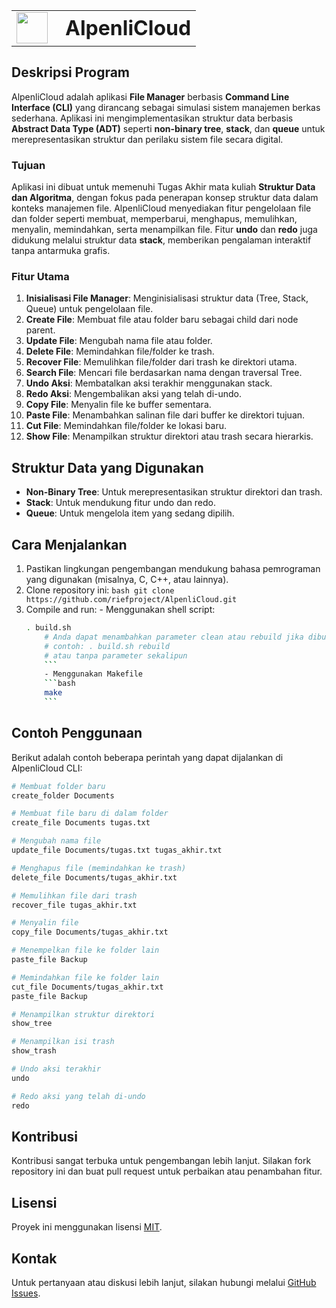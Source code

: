<table>
    <tr>
        <td style="vertical-align:middle; width:60px; padding-right:10px;">
            <img src="assets/logo.ico" style="height:50px; width:50px;">
        </td>
        <td style="vertical-align:middle;">
            <h1 style="margin:0;">AlpenliCloud</h1>
        </td>
    </tr>
</table>

## Deskripsi Program

AlpenliCloud adalah aplikasi **File Manager** berbasis **Command Line Interface (CLI)** yang dirancang sebagai simulasi sistem manajemen berkas sederhana. Aplikasi ini mengimplementasikan struktur data berbasis **Abstract Data Type (ADT)** seperti **non-binary tree**, **stack**, dan **queue** untuk merepresentasikan struktur dan perilaku sistem file secara digital.

### Tujuan

Aplikasi ini dibuat untuk memenuhi Tugas Akhir mata kuliah **Struktur Data dan Algoritma**, dengan fokus pada penerapan konsep struktur data dalam konteks manajemen file. AlpenliCloud menyediakan fitur pengelolaan file dan folder seperti membuat, memperbarui, menghapus, memulihkan, menyalin, memindahkan, serta menampilkan file. Fitur **undo** dan **redo** juga didukung melalui struktur data **stack**, memberikan pengalaman interaktif tanpa antarmuka grafis.

### Fitur Utama

1. **Inisialisasi File Manager**: Menginisialisasi struktur data (Tree, Stack, Queue) untuk pengelolaan file.
2. **Create File**: Membuat file atau folder baru sebagai child dari node parent.
3. **Update File**: Mengubah nama file atau folder.
4. **Delete File**: Memindahkan file/folder ke trash.
5. **Recover File**: Memulihkan file/folder dari trash ke direktori utama.
6. **Search File**: Mencari file berdasarkan nama dengan traversal Tree.
7. **Undo Aksi**: Membatalkan aksi terakhir menggunakan stack.
8. **Redo Aksi**: Mengembalikan aksi yang telah di-undo.
9. **Copy File**: Menyalin file ke buffer sementara.
10. **Paste File**: Menambahkan salinan file dari buffer ke direktori tujuan.
11. **Cut File**: Memindahkan file/folder ke lokasi baru.
12. **Show File**: Menampilkan struktur direktori atau trash secara hierarkis.

## Struktur Data yang Digunakan

-   **Non-Binary Tree**: Untuk merepresentasikan struktur direktori dan trash.
-   **Stack**: Untuk mendukung fitur undo dan redo.
-   **Queue**: Untuk mengelola item yang sedang dipilih.

## Cara Menjalankan

1.  Pastikan lingkungan pengembangan mendukung bahasa pemrograman yang digunakan (misalnya, C, C++, atau lainnya).
2.  Clone repository ini:
    `bash
git clone https://github.com/riefproject/AlpenliCloud.git
`
3.  Compile and run: - Menggunakan shell script:
    ````bash
    . build.sh
        # Anda dapat menambahkan parameter clean atau rebuild jika dibutuhkan
        # contoh: . build.sh rebuild
        # atau tanpa parameter sekalipun
        ```
        - Menggunakan Makefile
        ```bash
        make
        ```
    ````

## Contoh Penggunaan

Berikut adalah contoh beberapa perintah yang dapat dijalankan di AlpenliCloud CLI:

```bash
# Membuat folder baru
create_folder Documents

# Membuat file baru di dalam folder
create_file Documents tugas.txt

# Mengubah nama file
update_file Documents/tugas.txt tugas_akhir.txt

# Menghapus file (memindahkan ke trash)
delete_file Documents/tugas_akhir.txt

# Memulihkan file dari trash
recover_file tugas_akhir.txt

# Menyalin file
copy_file Documents/tugas_akhir.txt

# Menempelkan file ke folder lain
paste_file Backup

# Memindahkan file ke folder lain
cut_file Documents/tugas_akhir.txt
paste_file Backup

# Menampilkan struktur direktori
show_tree

# Menampilkan isi trash
show_trash

# Undo aksi terakhir
undo

# Redo aksi yang telah di-undo
redo
```

## Kontribusi

Kontribusi sangat terbuka untuk pengembangan lebih lanjut. Silakan fork repository ini dan buat pull request untuk perbaikan atau penambahan fitur.

## Lisensi

Proyek ini menggunakan lisensi [MIT](LICENSE).

## Kontak

Untuk pertanyaan atau diskusi lebih lanjut, silakan hubungi melalui [GitHub Issues](https://github.com/riefproject/AlpenliCloud/issues).
